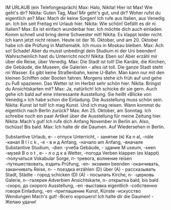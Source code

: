 IM URLAUB (ein Telefongespräch)
Max: Halo, Nikita! Hier ist Max! Wie geht's dir?
Nikita: Guten Tag, Max! Mir geht's gut, und dir? Woher rufst du eigentlich an?
Max: Mach dir keine Sorgen! Ich rufe aus Italien, aus Venedig an. Ich bin seit Freitag mi Urlaub hier.
Nikita: Wie schön! Gefällt es dir ni Italien?
Max: Es ist einfach wunderbar hier. Ich möchte dich auch einladen. Komm schnell und bring deine Schwester mit!
Nikita: Es klappt leider nicht. Ich kann jetzt nicht reisen. Heute ist der 16. Oktober, und am 20. Oktober habe ich die Prüfung in Mathematik. Ich muss in Moskau bleiben.
Max: Ach so! Schade! Aber du musst unbedingt dein Studium ni der Uni beenden! Wahrscheinlich hast du Unterricht noch!
Nikita: Eben so! Aber erzähl mir über die Reise, über Venedig.
Max: Die Stadt ist toll! Die Kanäle, die Kirchen, die Gebäude, die Museen, die Galerien - alles ist toll. Die ganze Stadt steht mi Wasser. Es gibt keine Straßenbahn, keine U-Bahn. Man kann nur mit den kleinen Schiffen oder Booten fahren. Morgens stehe ich früh auf und gehe zu Fuß spazieren. Das Wetter ist im Herbst sehr schön hier.
Nikita: Bringst du Ansichtskarten mit?
Max: Ja, natürlich! Ich schicke dir sie gern. Auch gehe ich bald
auf eine interessante Ausstellung. Sie heißt «Blicke von Venedig.» Ich habe schon die Einladung. Die Ausstellung muss schön sein.
Nikita: Kunst ist toll! Ich mag Kunst. Und ich mag reisen. Wann kommst du eigentlich nach Berlin zurück?
Max: Am 25. Oktober, am Sonntag. Ich schreibe noch ein paar Artikel über die Ausstellung für meine Zeitung hier.
Nikita: Mach's gut! Ich rufe dich Anfang November in Berlin an. Also, tschüss! Bis bald.
Max: Ich halte dir die Daumen. Auf Wiedersehen in Berlin.




Substantive
Urlaub, e- - отпуск
Unterricht, - занятие (я) Ka
n
al, -näle -канал
B l i c k , -e - в и д
Anfang, -начало
am Anfang, -вначале
Substantive
Studium, -dien -учеба Gebäude, - здание
M
useum, -seen -музей B o o t , e- - л о д к а Wetter, -погода
Verben
klappen (es klappt) -получаться
Vokabular
Sorge, п- тревога, волнение reisen -путешествовать, ездить
Prüfung, -en- экзамен
beenden -оканчивать, заканчивать Reise, n- - поездка
erzählen (D) über (A) - рассказывать Stadt, Städte - город
schicken (D) (A) - посылать Kirche, n- -церковь
Galerie, n--галерея
Adverbien
Ansichtskarte, n- открытка bald, bis bald -скоро, до скорого Ausstellung, -en -выставка
eigentlich -собственно говоря Einladung, -en -приглашение
Kunst, Künste -искусство
Wendungen
Mach's gut! -Всего хорошего! Ich halte dir die Daumen! - Желаю удачи!